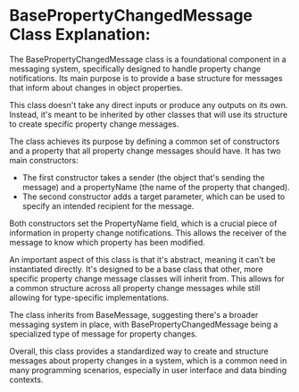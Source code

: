 # BasePropertyChangedMessage Class Explanation:

The BasePropertyChangedMessage class is a foundational component in a messaging system, specifically designed to handle property change notifications. Its main purpose is to provide a base structure for messages that inform about changes in object properties.

This class doesn't take any direct inputs or produce any outputs on its own. Instead, it's meant to be inherited by other classes that will use its structure to create specific property change messages.

The class achieves its purpose by defining a common set of constructors and a property that all property change messages should have. It has two main constructors:

- The first constructor takes a sender (the object that's sending the message) and a propertyName (the name of the property that changed).
- The second constructor adds a target parameter, which can be used to specify an intended recipient for the message.

Both constructors set the PropertyName field, which is a crucial piece of information in property change notifications. This allows the receiver of the message to know which property has been modified.

An important aspect of this class is that it's abstract, meaning it can't be instantiated directly. It's designed to be a base class that other, more specific property change message classes will inherit from. This allows for a common structure across all property change messages while still allowing for type-specific implementations.

The class inherits from BaseMessage, suggesting there's a broader messaging system in place, with BasePropertyChangedMessage being a specialized type of message for property changes.

Overall, this class provides a standardized way to create and structure messages about property changes in a system, which is a common need in many programming scenarios, especially in user interface and data binding contexts.